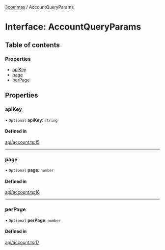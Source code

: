 [3commas](../README.md) / AccountQueryParams

# Interface: AccountQueryParams

## Table of contents

### Properties

- [apiKey](AccountQueryParams.md#apikey)
- [page](AccountQueryParams.md#page)
- [perPage](AccountQueryParams.md#perpage)

## Properties

### apiKey

• `Optional` **apiKey**: `string`

#### Defined in

[api/account.ts:15](https://github.com/ozum/3commas/blob/d6773ef/src/api/account.ts#L15)

---

### page

• `Optional` **page**: `number`

#### Defined in

[api/account.ts:16](https://github.com/ozum/3commas/blob/d6773ef/src/api/account.ts#L16)

---

### perPage

• `Optional` **perPage**: `number`

#### Defined in

[api/account.ts:17](https://github.com/ozum/3commas/blob/d6773ef/src/api/account.ts#L17)
